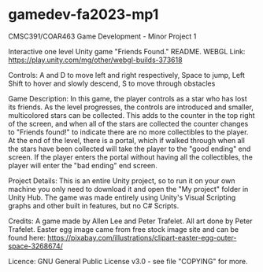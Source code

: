 # gamedev-fa2023-mp1
CMSC391/COAR463 Game Development - Minor Project 1

Interactive one level Unity game "Friends Found." README. 
WEBGL Link: https://play.unity.com/mg/other/webgl-builds-373618 

Controls: 
A and D to move left and right respectively,
Space to jump,
Left Shift to hover and slowly descend, 
S to move through obstacles

Game Description:
In this game, the player controls as a star who has lost its friends. As the level progresses, the controls are introduced and smaller, multicolored stars can be collected. This adds to the counter in the top right of the screen, and when all of the stars are collected the counter changes to "Friends found!" to indicate there are no more collectibles to the player. At the end of the level, there is a portal, which if walked through when all the stars have been collected will take the player to the "good ending" end screen. If the player enters the portal without having all the collectibles, the player will enter the "bad ending" end screen. 

Project Details:
This is an entire Unity project, so to run it on your own machine you only need to download it and open the "My project" folder in Unity Hub. The game was made entirely using Unity's Visual Scripting graphs and other built in features, but no C# Scripts. 

Credits: 
A game made by Allen Lee and Peter Trafelet. All art done by Peter Trafelet. Easter egg image came from free stock image site and can be found here: https://pixabay.com/illustrations/clipart-easter-egg-outer-space-3268674/

Licence: 
GNU General Public License v3.0 - see file "COPYING" for more. 
